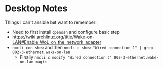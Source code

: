 # Desktop Notes

Things I can't ansible but want to remember:
- Need to first install `openssh` and configure basic step
- https://wiki.archlinux.org/title/Wake-on-LAN#Enable_WoL_on_the_network_adapter
- `nmcli con show` and then `nmcli c show "Wired connection 1" | grep 802-3-ethernet.wake-on-lan`
    - Finally `nmcli c modify "Wired connection 1" 802-3-ethernet.wake-on-lan magic`